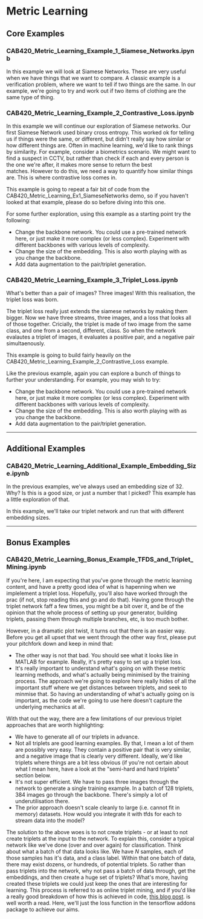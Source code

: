 # Metric Learning

## Core Examples

### CAB420_Metric_Learning_Example_1_Siamese_Networks.ipynb

In this example we will look at Siamese Networks. These are very useful when we have things that we want to compare. A classic example is a verification problem, where we want to tell if two things are the same. In our example, we're going to try and work out if two items of clothing are the same type of thing.

### CAB420_Metric_Learning_Example_2_Contrastive_Loss.ipynb

In this example we will continue our exploration of Siamese networks. Our first Siamese Network used binary cross entropy. This worked ok for telling us if things were the same, or different, but didn't really say how similar or how different things are. Often in machine learning, we'd like to rank things by similarity. For example, consider a biometrics scenario. We might want to find a suspect in CCTV, but rather than check if each and every person is the one we're after, it makes more sense to return the best  
  matches. However to do this, we need a way to quantify how similar things are. This is where contrastive loss comes in.

This example is going to repeat a fair bit of code from the CAB420_Metric_Learning_Ex1_SiameseNetworks demo, so if you haven't looked at that example, please do so before diving into this one.

For some further exploration, using this example as a starting point try the following: 

*  Change the backbone network. You could use a pre-trained network here, or just make it more complex (or less complex). Experiment with different backbones with various levels of complexity. 
*  Change the size of the embedding. This is also worth playing with as you change the backbone. 
*  Add data augmentation to the pair/triplet generation.  


### CAB420_Metric_Learning_Example_3_Triplet_Loss.ipynb

What's better than a pair of images? Three images! With this realisation, the triplet loss was born.

The triplet loss really just extends the siamese networks by making them bigger. Now we have three streams, three images, and a loss that looks all of those together. Cricially, the triplet is made of two image from the same class, and one from a second, different, class. So when the network evalautes a triplet of images, it evaluates a positive pair, and a negative pair simultaenously.

This example is going to build fairly heavily on the CAB420_Metric_Learning_Example_2_Contrastive_Loss example.

Like the previous example, again you can explore a bunch of things to further your understanding. For example, you may wish to try:

*  Change the backbone network. You could use a pre-trained network here, or just make it more complex (or less complex). Experiment with different backbones with various levels of complexity. 
*  Change the size of the embedding. This is also worth playing with as you change the backbone. 
*  Add data augmentation to the pair/triplet generation.  

***

## Additional Examples

### CAB420_Metric_Learning_Additional_Example_Embedding_Size.ipynb

In the previous examples, we've always used an embedding size of 32. Why? Is this is a good size, or just a number that I picked? This example has a little exploration of that.

In this example, we'll take our triplet network and run that with different embedding sizes.

***

## Bonus Examples

### CAB420_Metric_Learning_Bonus_Example_TFDS_and_Triplet_Mining.ipynb

If you're here, I am expecting that you've gone through the metric learning content, and have a pretty good idea of what is hapenning when we implelement a triplet loss. Hopefully, you'll also have worked through the prac (if not, stop reading this and go and do that). Having gone through the triplet network faff a few times, you might be a bit over it, and be of the opinion that the whole process of setting up your generator, building triplets, passing them through multiple branches, etc, is too much bother.

However, in a dramatic plot twist, it turns out that there is an easier way. Before you get all upset that we went through the other way first, please put your pitchfork down and keep in mind that:

*  The other way is not that bad. You should see what it looks like in MATLAB for example. Really, it's pretty easy to set up a triplet loss.
*  It's really important to understand what's going on with these metric learning methods, and what's actually being minimised by the training process. The approach we're going to explore here really hides of all the important stuff where we get distances between triplets, and seek to minmise that. So having an understanding of what's actually going on is important, as the code we're going to use here doesn't capture the underlying mechanics at all.

With that out the way, there are a few limitations of our previous triplet approaches that are worth highlighting:

*  We have to generate all of our triplets in advance.
*  Not all triplets are good learning examples. By that, I mean a lot of them are possibly very easy. They contain a positive pair that is very similar, and a negative image that is clearly very different. Ideally, we'd like triplets where things are a bit less obvious (if you're not certain about what I mean here, have a look at the "semi-hard and hard triplets" section below.
*  It's not super efficient. We have to pass three images through the network to generate a single training example. In a batch of 128 triplets, 384 images go through the backbone. There's simply a lot of underutilisation there.
*  The prior approach doesn't scale cleanly to large (i.e. cannot fit in memory) datasets. How would you integrate it with tfds for each to stream data into the model?

The solution to the above woes is to not create triplets - or at least to not create triplets at the input to the network. To explain this, consider a typical network like we've done (over and over again) for classification. Think about what a batch of that data looks like. We have $N$ samples, each of those samples has it's data, and a class label. Within that one batch of data, there may exist dozens, or hundreds, of potential triplets. So rather than pass triplets into the network, why not pass a batch of data through, get the embeddings, and then create a huge set of triplets? What's more, having created these triplets we could just keep the ones that are interesting for learning. This process is referred to as online triplet mining, and if you'd like a really good breakdown of how this is achieved in code, [this blog post](https://omoindrot.github.io/triplet-loss). is well worth a read. Here, we'll just the loss function in the tensorflow addons package to achieve our aims.